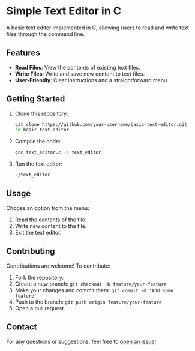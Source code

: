 # Simple Text Editor in C

A basic text editor implemented in C, allowing users to read and write text files through the command line.

## Features

- **Read Files**: View the contents of existing text files.
- **Write Files**: Write and save new content to text files.
- **User-Friendly**: Clear instructions and a straightforward menu.

## Getting Started

1. Clone this repository:

   ```bash
   git clone https://github.com/your-username/basic-text-editor.git
   cd basic-text-editor
   
2. Compile the code:
   ```bash
   gcc text_editor.c -o text_editor

3. Run the text editor:

   ```bash
   ./text_editor

## Usage

Choose an option from the menu:

1. Read the contents of the file.
2. Write new content to the file.
3. Exit the text editor.

## Contributing

Contributions are welcome! To contribute:

1. Fork the repository.
2. Create a new branch: `git checkout -b feature/your-feature`
3. Make your changes and commit them: `git commit -m 'Add some feature'`
4. Push to the branch: `git push origin feature/your-feature`
5. Open a pull request.

## Contact

For any questions or suggestions, feel free to [open an issue](https://github.com/Wayne-arul/basic-text-editor/issues/new)!
